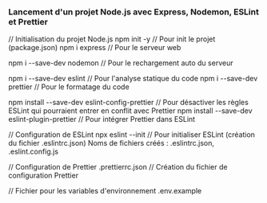 ### Lancement d'un projet Node.js avec Express, Nodemon, ESLint et Prettier

// Initialisation du projet Node.js
npm init -y // Pour init le projet (package.json)
npm i express // Pour le serveur web

npm i --save-dev nodemon // Pour le rechargement auto du serveur

npm i --save-dev eslint // Pour l'analyse statique du code
npm i --save-dev prettier // Pour le formatage du code

npm install --save-dev eslint-config-prettier // Pour désactiver les règles ESLint qui pourraient entrer en conflit avec Prettier
npm install --save-dev eslint-plugin-prettier // Pour intégrer Prettier dans ESLint

// Configuration de ESLint
npx eslint --init // Pour initialiser ESLint (création du fichier .eslintrc.json)
Noms de fichiers créés : .eslintrc.json, .eslint.config.js

// Configuration de Prettier
.prettierrc.json // Création du fichier de configuration Prettier

// Fichier pour les variables d'environnement
.env.example
